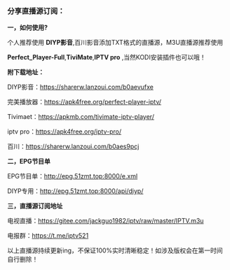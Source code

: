 
### 分享直播源订阅：



 **一，如何使用?** 

个人推荐使用 **DIYP影音**,百川影音添加TXT格式的直播源，M3U直播源推荐使用

 **Perfect_Player-Full**,**TiviMate**,**IPTV pro** ,当然KODI安装插件也可以哦！

 **附下载地址：** 

DIYP影音：https://sharerw.lanzoui.com/b0aevufxe

完美播放器：https://apk4free.org/perfect-player-iptv/

Tivimaet：https://apkmb.com/tivimate-iptv-player/

iptv pro：https://apk4free.org/iptv-pro/

百川：https://sharerw.lanzoui.com/b0aes9pcj

 **二，EPG节目单** 

EPG节目单：http://epg.51zmt.top:8000/e.xml

DIYP专用：http://epg.51zmt.top:8000/api/diyp/

 **三，直播源订阅地址** 

电视直播：https://gitee.com/jackguo1982/iptv/raw/master/IPTV.m3u

电报群：https://t.me/iptv521

以上直播源持续更新ing，不保证100%实时清晰稳定！如涉及版权会在第一时间自行删除！
